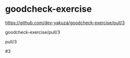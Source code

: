 # goodcheck-exercise

https://github.com/dev-yakuza/goodcheck-exercise/pull/3

goodcheck-exercise/pull/3

pull/3

#3
